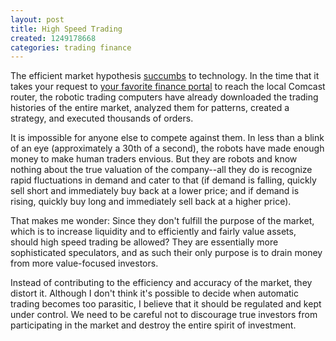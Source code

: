 ```yaml
---
layout: post
title: High Speed Trading
created: 1249178668
categories: trading finance
---
```

The efficient market hypothesis [succumbs](http://www.nytimes.com/2009/07/24/business/24trading.html) to technology. In the time that it takes your request to [your favorite finance portal](http://moneycentral.msn.com/) to reach the local Comcast router, the robotic trading computers have already downloaded the trading histories of the entire market, analyzed them for patterns, created a strategy, and executed thousands of orders.

It is impossible for anyone else to compete against them. In less than a blink of an eye (approximately a 30th of a second), the robots have made enough money to make human traders envious. But they are robots and know nothing about the true valuation of the company--all they do is recognize rapid fluctuations in demand and cater to that (if demand is falling, quickly sell short and immediately buy back at a lower price; and if demand is rising, quickly buy long and immediately sell back at a higher price).

That makes me wonder: Since they don't fulfill the purpose of the market, which is to increase liquidity and to efficiently and fairly value assets, should high speed trading be allowed? They are essentially more sophisticated speculators, and as such their only purpose is to drain money from more value-focused investors.

Instead of contributing to the efficiency and accuracy of the market, they distort it. Although I don't think it's possible to decide when automatic trading becomes too parasitic, I believe that it should be regulated and kept under control. We need to be careful not to discourage true investors from participating in the market and destroy the entire spirit of investment.
